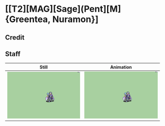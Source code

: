 # [\[T2\]\[MAG\]\[Sage\]\(Pent\]\[M\]{Greentea, Nuramon}]

## Credit


	
## Staff

| Still | Animation |
| :---: | :-------: |
| ![Staff still](./Staff_000.png) | ![Staff animation](./Staff.gif) |
